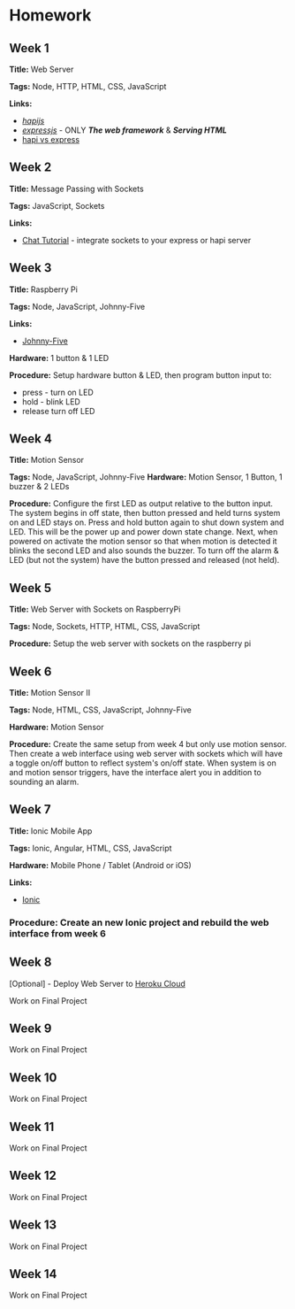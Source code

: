 # Homework
## Week 1
**Title:** Web Server

**Tags:** Node, HTTP, HTML, CSS, JavaScript

**Links:**

* [_hapijs_](http://hapijs.com/tutorials)
* [_expressjs_](http://socket.io/get-started/chat/) - ONLY **_The web framework_** & **_Serving HTML_**
* [hapi vs express](https://www.airpair.com/node.js/posts/nodejs-framework-comparison-express-koa-hapi)

## Week 2
**Title:** Message Passing with Sockets

**Tags:** JavaScript, Sockets

**Links:** 

* [Chat Tutorial](http://socket.io/get-started/chat/) - integrate sockets to your express or hapi server

## Week 3
**Title:** Raspberry Pi

**Tags:** Node, JavaScript, Johnny-Five

**Links:** 

* [Johnny-Five](https://github.com/nebrius/raspi-io)

**Hardware:** 1 button & 1 LED

**Procedure:** Setup hardware button & LED, then program button input to:

* press - turn on LED
* hold - blink LED
* release turn off LED

## Week 4
**Title:** Motion Sensor

**Tags:** Node, JavaScript, Johnny-Five
**Hardware:** Motion Sensor, 1 Button, 1 buzzer & 2 LEDs

**Procedure:** Configure the first LED as output relative to the button input. The system begins in off state, then button pressed and held turns system on and LED stays on. Press and hold button again to shut down system and LED. This will be the power up and power down state change. Next, when powered on activate the motion sensor so that when motion is detected it blinks the second LED and also sounds the buzzer. To turn off the alarm & LED (but not the system) have the button pressed and released (not held).

## Week 5
**Title:** Web Server with Sockets on RaspberryPi

**Tags:** Node, Sockets, HTTP, HTML, CSS, JavaScript

**Procedure:** Setup the web server with sockets on the raspberry pi

## Week 6
**Title:** Motion Sensor II

**Tags:** Node, HTML, CSS, JavaScript, Johnny-Five

**Hardware:** Motion Sensor

**Procedure:** Create the same setup from week 4 but only use motion sensor. Then create a web interface using web server with sockets which will have a toggle on/off button to reflect system's on/off state. When system is on and motion sensor triggers, have the interface alert you in addition to sounding an alarm.

## Week 7
**Title:** Ionic Mobile App

**Tags:** Ionic, Angular, HTML, CSS, JavaScript

**Hardware:** Mobile Phone / Tablet (Android or iOS)

**Links:** 

* [Ionic](http://ionicframework.com/getting-started/)
### Procedure: Create an new Ionic project and rebuild the web interface from week 6

## Week 8
[Optional] - Deploy Web Server to [Heroku Cloud](https://devcenter.heroku.com/articles/getting-started-with-nodejs#introduction)

Work on Final Project

## Week 9
Work on Final Project

## Week 10
Work on Final Project

## Week 11
Work on Final Project

## Week 12
Work on Final Project

## Week 13
Work on Final Project

## Week 14
Work on Final Project
